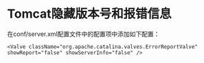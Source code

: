 # Tomcat隐藏版本号和报错信息

在conf/server.xml配置文件中的<Host>配置项中添加如下配置：

```
<Valve className="org.apache.catalina.valves.ErrorReportValve" showReport="false" showServerInfo="false" />
